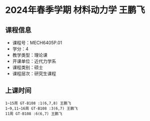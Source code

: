 # 2024年春季学期 材料动力学 王鹏飞






## 课程信息

- 课程号：MECH6405P.01
- 学分：4
- 教学类型：理论课
- 开课单位：近代力学系
- 课程类别：硕士
- 课程层次：研究生课程

## 上课时间

```
1~15周 GT-B108 :1(6,7,8) 王鹏飞
1~9,11~16周 GT-B108 :3(6,7) 王鹏飞
11周 GT-B108 :6(6,7) 王鹏飞
```

